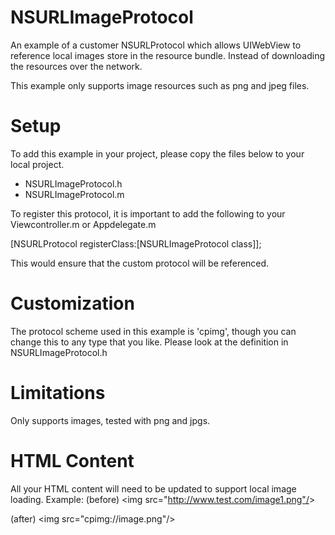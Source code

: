 NSURLImageProtocol
==================

An example of a customer NSURLProtocol which allows UIWebView to reference local images store in the resource bundle.
Instead of downloading the resources over the network.

This example only supports image resources such as png and jpeg files.

Setup 
========
To add this example in your project, please copy the files below to your local project.

- NSURLImageProtocol.h
- NSURLImageProtocol.m

To register this protocol, it is important to add the following to your Viewcontroller.m or Appdelegate.m

[NSURLProtocol registerClass:[NSURLImageProtocol class]];

This would ensure that the custom protocol will be referenced.

Customization
==============

The protocol scheme used in this example is 'cpimg', though you can change this to any type that you like.
Please look at the definition in NSURLImageProtocol.h 

Limitations
=============

Only supports images, tested with png and jpgs.

HTML Content
=============

All your HTML content will need to be updated to support local image loading.
Example:
(before)
&lt;img src="http://www.test.com/image1.png"/&gt;

(after)
&lt;img src="cpimg://image.png"/&gt;



